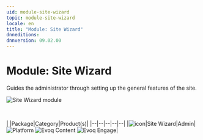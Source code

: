 ```yaml
---
uid: module-site-wizard
topic: module-site-wizard
locale: en
title: "Module: Site Wizard"
dnneditions: 
dnnversion: 09.02.00
---
```


# Module: Site Wizard

Guides the administrator through setting up the general features of the site.

  

![Site Wizard module](/images/scr-module-SiteWizard.png)

  

 

|  |Package|Category|Product(s)|
|--|--|--|--|--|
|![icon](/images/ico-module-sitewizard.png)|Site Wizard|Admin|![Platform](/images/ico-dnn-platform.png) ![Evoq Content](/images/ico-evoq-content.png) ![Evoq Engage](/images/ico-evoq-engage.png)|